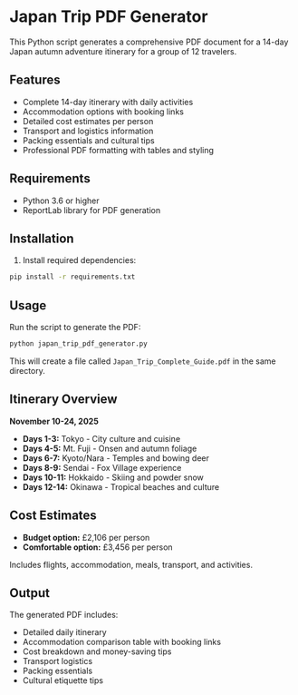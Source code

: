 # Japan Trip PDF Generator

This Python script generates a comprehensive PDF document for a 14-day Japan autumn adventure itinerary for a group of 12 travelers.

## Features

- Complete 14-day itinerary with daily activities
- Accommodation options with booking links
- Detailed cost estimates per person
- Transport and logistics information
- Packing essentials and cultural tips
- Professional PDF formatting with tables and styling

## Requirements

- Python 3.6 or higher
- ReportLab library for PDF generation

## Installation

1. Install required dependencies:
```bash
pip install -r requirements.txt
```

## Usage

Run the script to generate the PDF:
```bash
python japan_trip_pdf_generator.py
```

This will create a file called `Japan_Trip_Complete_Guide.pdf` in the same directory.

## Itinerary Overview

**November 10-24, 2025**

- **Days 1-3:** Tokyo - City culture and cuisine
- **Days 4-5:** Mt. Fuji - Onsen and autumn foliage
- **Days 6-7:** Kyoto/Nara - Temples and bowing deer
- **Days 8-9:** Sendai - Fox Village experience
- **Days 10-11:** Hokkaido - Skiing and powder snow
- **Days 12-14:** Okinawa - Tropical beaches and culture

## Cost Estimates

- **Budget option:** £2,106 per person
- **Comfortable option:** £3,456 per person

Includes flights, accommodation, meals, transport, and activities.

## Output

The generated PDF includes:
- Detailed daily itinerary
- Accommodation comparison table with booking links
- Cost breakdown and money-saving tips
- Transport logistics
- Packing essentials
- Cultural etiquette tips
